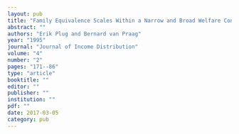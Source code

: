 ```yaml
---
layout: pub
title: "Family Equivalence Scales Within a Narrow and Broad Welfare Context"
abstract: ""
authors: "Erik Plug and Bernard van Praag"
year: "1995"
journal: "Journal of Income Distribution"
volume: "4"
number: "2"
pages: "171--86"
type: "article"
booktitle: ""
editor: ""
publisher: ""
institution: ""
pdf: ""
date: 2017-03-05
category: pub
---
```


